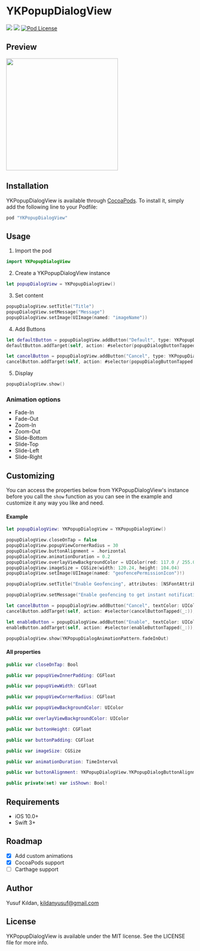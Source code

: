 YKPopupDialogView
========================
<a href="https://developer.apple.com/swift"><img src="https://img.shields.io/badge/language-swift3-f48041.svg?style=flat"></a>
<a href="https://developer.apple.com/ios"><img src="https://img.shields.io/badge/platform-iOS%2010%2B-blue.svg?style=flat"></a>
[![Pod License](https://img.shields.io/badge/license-MIT-blue.svg)](https://raw.githubusercontent.com/yusufkildan/YKPopupDialogView/master/LICENSE)

## Preview

<img src="Screenshots/examples.gif" width="300">


## Installation

YKPopupDialogView is available through [CocoaPods](http://cocoapods.org). To install
it, simply add the following line to your Podfile:

```ruby
pod "YKPopupDialogView"
```

## Usage
1. Import the pod

```swift
import YKPopupDialogView
```

2. Create a YKPopupDialogView instance

```swift
let popupDialogView = YKPopupDialogView()
```

3. Set content

```swift
popupDialogView.setTitle("Title")
popupDialogView.setMessage("Message")        
popupDialogView.setImage(UIImage(named: "imageName"))
```

4. Add Buttons

```swift
let defaultButton = popupDialogView.addButton("Default", type: YKPopupDialogButtonType.default)        
defaultButton.addTarget(self, action: #selector(popupDialogButtonTapped(_:)), for: UIControlEvents.touchUpInside)

let cancelButton = popupDialogView.addButton("Cancel", type: YKPopupDialogButtonType.cancel)
cancelButton.addTarget(self, action: #selector(popupDialogButtonTapped(_:)), for: UIControlEvents.touchUpInside)
```

5. Display

```swift
popupDialogView.show()
```

### Animation options

- Fade-In
- Fade-Out
- Zoom-In
- Zoom-Out
- Slide-Bottom
- Slide-Top
- Slide-Left
- Slide-Right

## Customizing

You can access the properties below from YKPopupDialogView's instance before you call the ```show``` function
as you can see in the example and customize it any way you like and need.

#### Example
```swift
let popupDialogView: YKPopupDialogView = YKPopupDialogView()

popupDialogView.closeOnTap = false
popupDialogView.popupViewCornerRadius = 30
popupDialogView.buttonAlignment = .horizontal
popupDialogView.animationDuration = 0.2
popupDialogView.overlayViewBackgroundColor = UIColor(red: 117.0 / 255.0, green: 117.0 / 255.0, blue: 117.0 / 255.0, alpha: 0.8)
popupDialogView.imageSize = CGSize(width: 120.24, height: 104.04)
popupDialogView.setImage(UIImage(named: "geofencePermissionIcon")!)

popupDialogView.setTitle("Enable Geofencing", attributes: [NSFontAttributeName: UIFont(name: "Kanit-SemiBold", size: 17.0)!, NSForegroundColorAttributeName: UIColor(red: 33.0 / 255.0, green: 33.0 / 255.0, blue: 33.0 / 255.0, alpha: 1.0)])

popupDialogView.setMessage("Enable geofencing to get instant notifications for assignments nearby.", attributes: [NSFontAttributeName: UIFont(name: "Kanit-Regular", size: 16.0)!, NSForegroundColorAttributeName: UIColor(red: 117.0 / 255.0, green: 117.0 / 255.0, blue: 117.0 / 255.0, alpha: 1.0)])

let cancelButton = popupDialogView.addButton("Cancel", textColor: UIColor(red: 189.0 / 255.0, green: 189.0 / 255.0, blue: 189.0 / 255.0, alpha: 1.0), backgroundColor: UIColor.clear, font: UIFont(name: "Kanit-Medium", size: 17.0)!, cornerRadius: 0)
cancelButton.addTarget(self, action: #selector(cancelButtonTapped(_:)), for: .touchUpInside)

let enableButton = popupDialogView.addButton("Enable", textColor: UIColor(red: 245.0 / 255.0, green: 0.0 / 255.0, blue: 7.0 / 255.0, alpha: 0.8), backgroundColor: UIColor.clear, font: UIFont(name: "Kanit-SemiBold", size: 18.0)!, cornerRadius: 0)
enableButton.addTarget(self, action: #selector(enableButtonTapped(_:)), for: .touchUpInside)

popupDialogView.show(YKPopupDialogAnimationPattern.fadeInOut)
```

#### All properties
```swift
public var closeOnTap: Bool

public var popupViewInnerPadding: CGFloat

public var popupViewWidth: CGFloat

public var popupViewCornerRadius: CGFloat

public var popupViewBackgroundColor: UIColor

public var overlayViewBackgroundColor: UIColor

public var buttonHeight: CGFloat

public var buttonPadding: CGFloat

public var imageSize: CGSize

public var animationDuration: TimeInterval

public var buttonAlignment: YKPopupDialogView.YKPopupDialogButtonAlignment

public private(set) var isShown: Bool!
```

## Requirements

- iOS 10.0+
- Swift 3+

## Roadmap
- [x] Add custom animations
- [x] CocoaPods support
- [ ] Carthage support

## Author

Yusuf Kıldan, kildanyusuf@gmail.com

## License

YKPopupDialogView is available under the MIT license. See the LICENSE file for more info.
